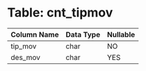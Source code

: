 # Table: cnt_tipmov

| Column Name | Data Type | Nullable |
|-------------|-----------|----------|
| tip_mov | char | NO |
| des_mov | char | YES |
